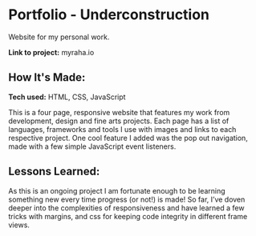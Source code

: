 # Portfolio - Underconstruction

Website for my personal work.

**Link to project:** myraha.io

## How It's Made:

**Tech used:** HTML, CSS, JavaScript

This is a four page, responsive website that features my work from development, design and fine arts projects. Each page has a list of languages, frameworks and tools I use with images and links to each respective project. One cool feature I added was the pop out navigation, made with a few simple JavaScript event listeners.

## Lessons Learned:
As this is an ongoing project I am fortunate enough to be learning something new every time progress (or not!) is made! So far, I’ve doven deeper into the complexities of responsiveness and have learned a few tricks with margins, and css for keeping code integrity in different frame views.

